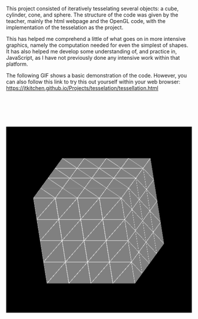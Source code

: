 This project consisted of iteratively tesselating several objects: a cube, cylinder, cone, and sphere. The structure of the code was given by the teacher,
mainly the html webpage and the OpenGL code, with the implementation of the tesselation as the project.

This has helped me comprehend a little of what goes on in more intensive graphics, namely the computation needed for even the simplest of shapes. It has also
helped me develop some understanding of, and practice in, JavaScript, as I have not previously done any intensive work within that platform.

The following GIF shows a basic demonstration of the code. However, you can also follow this link to try this out yourself within your web browser:
      https://jtkitchen.github.io/Projects/tesselation/tessellation.html

<br>
<br>
<br>
<br>

![](tesselation.gif)
